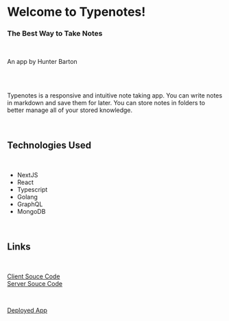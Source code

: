 # Welcome to Typenotes!
### The Best Way to Take Notes

<br />
  
An app by Hunter Barton  

<br /> <br />

Typenotes is a responsive and intuitive note taking app. You can write notes in markdown and save them for later. You can store notes in folders to better manage all of your stored knowledge.

<br />

## Technologies Used

<br />

* NextJS
* React
* Typescript
* Golang
* GraphQL
* MongoDB

<br />

## Links

<br />

[Client Souce Code](https://github.com/mythosmystery/typenotes-next)  
[Server Souce Code](https://github.com/mythosmystery/typenotes-go-graphql)

<br />

[Deployed App](https://typenotes.mythosmystery.ga)
